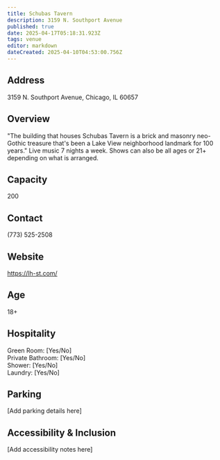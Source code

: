 ```yaml
---
title: Schubas Tavern
description: 3159 N. Southport Avenue
published: true
date: 2025-04-17T05:18:31.923Z
tags: venue
editor: markdown
dateCreated: 2025-04-10T04:53:00.756Z
---
```


## Address

3159 N. Southport Avenue, Chicago, IL 60657

## Overview

"The building that houses Schubas Tavern is a brick and masonry neo-Gothic treasure that's been a Lake View neighborhood landmark for 100 years." Live music 7 nights a week. Shows can also be all ages or 21+ depending on what is arranged.

## Capacity

200

## Contact

(773) 525-2508

## Website

https://lh-st.com/

## Age

18+

## Hospitality

Green Room: [Yes/No]  
Private Bathroom: [Yes/No]  
Shower: [Yes/No]  
Laundry: [Yes/No]

## Parking

[Add parking details here]

## Accessibility & Inclusion

[Add accessibility notes here]
